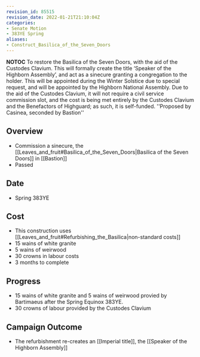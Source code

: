 ```yaml
---
revision_id: 85515
revision_date: 2022-01-21T21:10:04Z
categories:
- Senate Motion
- 383YE Spring
aliases:
- Construct_Basilica_of_the_Seven_Doors
---
```



__NOTOC__
To restore the Basilica of the Seven Doors, with the aid of the Custodes Clavium. This will formally create the title ‘Speaker of the Highborn Assembly’, and act as a sinecure granting a congregation to the holder. This will be appointed during the Winter Solstice due to special request, and will be appointed by the Highborn National Assembly. Due to the aid of the Custodes Clavium, it will not require a civil service commission slot, and the cost is being met entirely by the Custodes Clavium and the Benefactors of Highguard; as such, it is self-funded.
''Proposed by Casinea, seconded by Bastion''
## Overview
* Commission a sinecure, the [[Leaves_and_fruit#Basilica_of_the_Seven_Doors|Basilica of the Seven Doors]] in [[Bastion]]
* Passed

## Date
* Spring 383YE

## Cost
* This construction uses [[Leaves_and_fruit#Refurbishing_the_Basilica|non-standard costs]]
* 15 wains of white granite
* 5 wains of weirwood 
* 30 crowns in labour costs
* 3 months to complete

## Progress
* 15 wains of white granite and 5 wains of weirwood provied by Bartimaeus after the Spring Equinox 383YE.
* 30 crowns of labour provided by the Custodes Clavium

## Campaign Outcome
* The refurbishment re-creates an [[Imperial title]], the [[Speaker of the Highborn Assembly]]